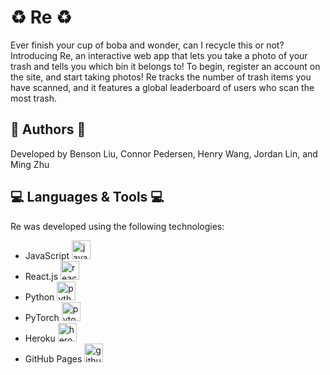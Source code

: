# :recycle: Re :recycle:
Ever finish your cup of boba and wonder, can I recycle this or not? Introducing Re, an interactive web app that lets you take a photo of your trash and tells you which bin it belongs to! To begin, register an account on the site, and start taking photos! Re tracks the number of trash items you have scanned, and it features a global leaderboard of users who scan the most trash.

## 📝 Authors 📝
Developed by Benson Liu, Connor Pedersen, Henry Wang, Jordan Lin, and Ming Zhu

## 💻 Languages & Tools 💻
Re was developed using the following technologies:
- JavaScript <img src="https://seeklogo.com/images/J/javascript-logo-8892AEFCAC-seeklogo.com.png" alt="javascript" width="30px"/>
- React.js <img src="https://cdn4.iconfinder.com/data/icons/logos-3/600/React.js_logo-512.png" alt="react.js" width="30px"/>
- Python <img src="https://cdn.iconscout.com/icon/free/png-256/python-3521655-2945099.png" alt="python" width="30px"/>
- PyTorch <img src="https://external-preview.redd.it/AOO-W-0wH9-gVmVZfqTZzYzrYLawr2I0pntQzUTRsek.jpg?width=640&crop=smart&auto=webp&s=2d6125bcd02c2fed8d84dac49cc8d73dbe205d81" alt="pytorch" width="30px"/>
- Heroku <img src="https://cdn.iconscout.com/icon/free/png-256/heroku-9-1175212.png" alt="heroku" width="30px"/>
- GitHub Pages <img src="https://github.githubassets.com/images/modules/logos_page/GitHub-Mark.png" alt="github" width="30px"/>